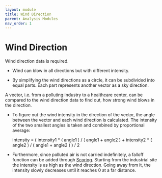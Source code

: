 ```yaml
---
layout: module
title: Wind Direction
parent: Analysis Modules
nav_order: 1
---
```

# Wind Direction

Wind direction data is required.

* Wind can blow in all directions but with different intensity.

* By simplifying the wind directions as a circle, it can be subdivided into equal parts. Each part represents another vector as a sky direction.

A vector, i.e. from a polluting industry to a healthcare center, can be compared to the wind direction data to find out, how strong wind blows in the direction.

* To figure out the wind intensity in the direction of the vector, the angle between the vector and each wind direction is calculated. The intensity of the two smallest angles is taken and combined by proportional average: 

    intensity = ( intensity1 * ( angle1 ) / ( angle1 + angle2 ) + intensity2 * ( angle2 ) / ( angle1 + angle2 ) ) / 2

* Furthermore, since polluted air is not carried indefinitely, a falloff function can be added through [Scoring](). Starting from the industrial site the intensity is as high as the wind direction. Going away from it, the intensity slowly decreases until it reaches 0 at a far distance.
